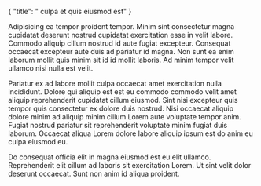 {
  "title": " culpa et quis eiusmod est"
}

Adipisicing ea tempor proident tempor. Minim sint consectetur magna cupidatat deserunt nostrud cupidatat exercitation esse in velit labore. Commodo aliquip cillum nostrud id aute fugiat excepteur. Consequat occaecat excepteur aute duis ad pariatur id magna. Non sunt ea enim laborum mollit quis minim sit id id mollit laboris. Ad minim tempor velit ullamco nisi nulla est velit.

Pariatur ex ad labore mollit culpa occaecat amet exercitation nulla incididunt. Dolore qui aliquip est est eu commodo commodo velit amet aliquip reprehenderit cupidatat cillum eiusmod. Sint nisi excepteur quis tempor quis consectetur ex dolore duis nostrud. Nisi occaecat aliquip dolore minim ad aliquip minim cillum Lorem aute voluptate tempor anim. Fugiat nostrud pariatur sit reprehenderit voluptate minim fugiat duis laborum. Occaecat aliqua Lorem dolore labore aliquip ipsum est do anim eu culpa eiusmod eu.

Do consequat officia elit in magna eiusmod est eu elit ullamco. Reprehenderit elit cillum ad laboris sit exercitation Lorem. Ut sint velit dolor deserunt occaecat. Sunt non anim id aliqua proident.